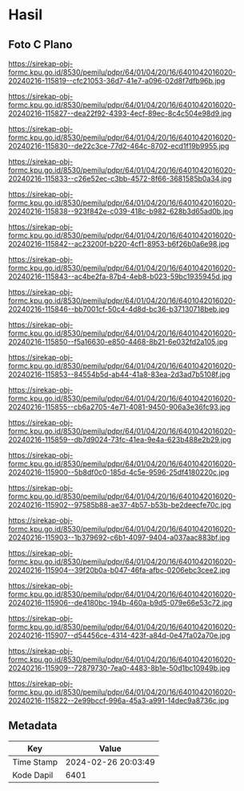 # Hasil

## Foto C Plano

https://sirekap-obj-formc.kpu.go.id/8530/pemilu/pdpr/64/01/04/20/16/6401042016020-20240216-115819--cfc21053-36d7-41e7-a096-02d8f7dfb96b.jpg

https://sirekap-obj-formc.kpu.go.id/8530/pemilu/pdpr/64/01/04/20/16/6401042016020-20240216-115827--dea22f92-4393-4ecf-89ec-8c4c504e98d9.jpg

https://sirekap-obj-formc.kpu.go.id/8530/pemilu/pdpr/64/01/04/20/16/6401042016020-20240216-115830--de22c3ce-77d2-464c-8702-ecd1f19b9955.jpg

https://sirekap-obj-formc.kpu.go.id/8530/pemilu/pdpr/64/01/04/20/16/6401042016020-20240216-115833--c26e52ec-c3bb-4572-8f66-3681585b0a34.jpg

https://sirekap-obj-formc.kpu.go.id/8530/pemilu/pdpr/64/01/04/20/16/6401042016020-20240216-115838--923f842e-c039-418c-b982-628b3d65ad0b.jpg

https://sirekap-obj-formc.kpu.go.id/8530/pemilu/pdpr/64/01/04/20/16/6401042016020-20240216-115842--ac23200f-b220-4cf1-8953-b6f26b0a6e98.jpg

https://sirekap-obj-formc.kpu.go.id/8530/pemilu/pdpr/64/01/04/20/16/6401042016020-20240216-115843--ac4be2fa-87b4-4eb8-b023-59bc1935945d.jpg

https://sirekap-obj-formc.kpu.go.id/8530/pemilu/pdpr/64/01/04/20/16/6401042016020-20240216-115846--bb7001cf-50c4-4d8d-bc36-b37130718beb.jpg

https://sirekap-obj-formc.kpu.go.id/8530/pemilu/pdpr/64/01/04/20/16/6401042016020-20240216-115850--f5a16630-e850-4468-8b21-6e032fd2a105.jpg

https://sirekap-obj-formc.kpu.go.id/8530/pemilu/pdpr/64/01/04/20/16/6401042016020-20240216-115853--84554b5d-ab44-41a8-83ea-2d3ad7b5108f.jpg

https://sirekap-obj-formc.kpu.go.id/8530/pemilu/pdpr/64/01/04/20/16/6401042016020-20240216-115855--cb6a2705-4e71-4081-9450-906a3e36fc93.jpg

https://sirekap-obj-formc.kpu.go.id/8530/pemilu/pdpr/64/01/04/20/16/6401042016020-20240216-115859--db7d9024-73fc-41ea-9e4a-623b488e2b29.jpg

https://sirekap-obj-formc.kpu.go.id/8530/pemilu/pdpr/64/01/04/20/16/6401042016020-20240216-115900--5b8df0c0-185d-4c5e-9596-25df4180220c.jpg

https://sirekap-obj-formc.kpu.go.id/8530/pemilu/pdpr/64/01/04/20/16/6401042016020-20240216-115902--97585b88-ae37-4b57-b53b-be2deecfe70c.jpg

https://sirekap-obj-formc.kpu.go.id/8530/pemilu/pdpr/64/01/04/20/16/6401042016020-20240216-115903--1b379692-c6b1-4097-9404-a037aac883bf.jpg

https://sirekap-obj-formc.kpu.go.id/8530/pemilu/pdpr/64/01/04/20/16/6401042016020-20240216-115904--39f20b0a-b047-46fa-afbc-0206ebc3cee2.jpg

https://sirekap-obj-formc.kpu.go.id/8530/pemilu/pdpr/64/01/04/20/16/6401042016020-20240216-115906--de4180bc-194b-460a-b9d5-079e66e53c72.jpg

https://sirekap-obj-formc.kpu.go.id/8530/pemilu/pdpr/64/01/04/20/16/6401042016020-20240216-115907--d54456ce-4314-423f-a84d-0e47fa02a70e.jpg

https://sirekap-obj-formc.kpu.go.id/8530/pemilu/pdpr/64/01/04/20/16/6401042016020-20240216-115909--72879730-7ea0-4483-8b1e-50d1bc10949b.jpg

https://sirekap-obj-formc.kpu.go.id/8530/pemilu/pdpr/64/01/04/20/16/6401042016020-20240216-115822--2e99bccf-996a-45a3-a991-14dec9a8736c.jpg


## Metadata

| Key        | Value               |
| ---------- | ------------------- |
| Time Stamp | 2024-02-26 20:03:49 |
| Kode Dapil | 6401                |



